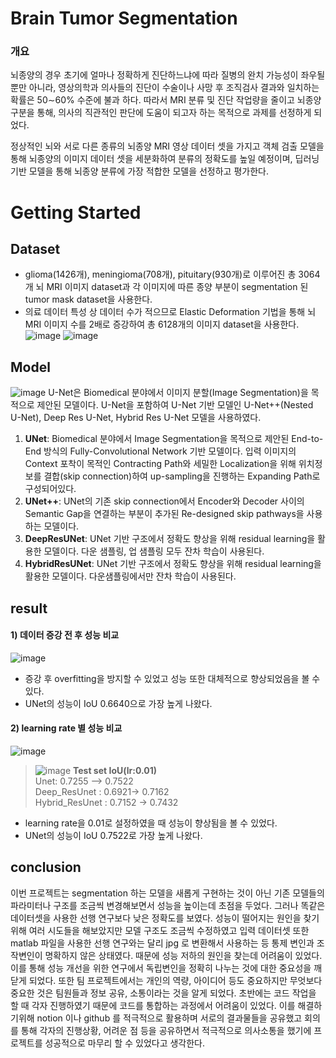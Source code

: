 # Brain Tumor Segmentation
### 개요
뇌종양의 경우 초기에 얼마나 정확하게 진단하느냐에 따라 질병의 완치 가능성이 좌우될 뿐만 아니라,         영상의학과 의사들의 진단이 수술이나 사망 후 조직검사 결과와 일치하는 확률은 50∼60% 수준에 불과         하다. 따라서 MRI 분류 및 진단 작업량을 줄이고 뇌종양 구분을 통해, 의사의 직관적인 판단에 도움이         되고자 하는 목적으로 과제를 선정하게 되었다.

정상적인 뇌와 서로 다른 종류의 뇌종양 MRI 영상 데이터 셋을 가지고 객체 검출 모델을 통해 뇌종양의 이미지 데이터 셋을 세분화하여 분류의 정확도를 높일 예정이며, 딥러닝 기반 모델을 통해 뇌종양 분류에 가장 적합한 모델을 선정하고 평가한다.

# Getting Started

## Dataset
- glioma(1426개), meningioma(708개), pituitary(930개)로 이루어진 총 3064개 뇌 MRI 이미지 dataset과 각 이미지에 따른 종양 부분이 segmentation 된 tumor mask dataset을 사용한다.
- 의료 데이터 특성 상 데이터 수가 적으므로 Elastic Deformation 기법을 통해 뇌 MRI 이미지 수를 2배로 증강하여 총 6128개의 이미지 dataset을 사용한다. 
![image](https://user-images.githubusercontent.com/61490878/175048927-ba25f2df-fbfa-4abe-bb51-02f3459b56e2.png)
![image](https://user-images.githubusercontent.com/61490878/175049650-0d57542a-84b3-46fe-ba0a-3f9baf17f381.png)


## Model
![image](https://user-images.githubusercontent.com/61490878/175050012-de253483-dfdb-4d82-8f8b-80f212762206.png)
U-Net은 Biomedical 분야에서 이미지 분할(Image Segmentation)을 목적으로 제안된 모델이다. U-Net을 포함하여 U-Net 기반 모델인 U-Net++(Nested U-Net), Deep Res U-Net, Hybrid Res U-Net 모델을 사용하였다.

1) **UNet**: Biomedical 분야에서 Image Segmentation을 목적으로 제안된 End-to-End 방식의 Fully-Convolutional Network 기반 모델이다. 입력 이미지의 Context 포착이 목적인 Contracting Path와 세밀한 Localization을 위해 위치정보를 결합(skip connection)하여 up-sampling을 진행하는 Expanding Path로 구성되어있다.
2) **UNet++**: UNet의 기존 skip connection에서 Encoder와 Decoder 사이의 Semantic Gap을 연결하는 부분이 추가된 Re-designed skip pathways을 사용하는 모델이다.
3) **DeepResUNet**: UNet 기반 구조에서 정확도 향상을 위해 residual learning을 활용한 모델이다. 다운 샘플링, 업 샘플링 모두 잔차 학습이 사용된다.
4) **HybridResUNet**: UNet 기반 구조에서 정확도 향상을 위해 residual learning을 활용한 모델이다. 다운샘플링에서만 잔차 학습이 사용된다.




## result
#### 1) 데이터 증강 전 후 성능 비교
![image](https://user-images.githubusercontent.com/61490878/175051057-0485bffd-eaf3-4962-94e6-84b782705bad.png)
- 증강 후 overfitting을 방지할 수 있었고 성능 또한 대체적으로 향상되었음을 볼 수 있다.
- UNet의 성능이 IoU 0.6640으로 가장 높게 나왔다.


#### 2) learning rate 별 성능 비교
![image](https://user-images.githubusercontent.com/61490878/175051175-4bcd7dca-9476-49f2-b435-c00dfd715891.png)


> ![image](https://user-images.githubusercontent.com/61490878/175052070-3903451a-60a2-4a83-88cf-36fcd29e1f67.png)  **Test set IoU(lr:0.01)**  
Unet: 0.7255 –> 0.7522  
Deep_ResUnet : 0.6921-> 0.7162  
Hybrid_ResUnet :  0.7152 -> 0.7432
- learning rate을 0.01로 설정하였을 때 성능이 향상됨을 볼 수 있었다.
- UNet의 성능이 IoU 0.7522로 가장 높게 나왔다.

## conclusion
 이번 프로젝트는 segmentation 하는 모델을 새롭게 구현하는 것이 아닌 기존 모델들의 파라미터나 구조를 조금씩 변경해보면서 성능을 높이는데 초점을 두었다. 그러나 똑같은 데이터셋을 사용한 선행 연구보다 낮은 정확도를 보였다. 성능이 떨어지는 원인을 찾기 위해 여러 시도들을 해보았지만 모델 구조도 조금씩 수정하였고 입력 데이터셋 또한 matlab 파일을 사용한 선행 연구와는 달리 jpg 로 변환해서 사용하는 등 통제 변인과 조작변인이 명확하지 않은 상태였다. 때문에 성능 저하의 원인을 찾는데 어려움이 있었다. 이를 통해 성능 개선을 위한 연구에서 독립변인을 정확히 나누는 것에 대한 중요성을 깨닫게 되었다.
또한 팀 프로젝트에서는 개인의 역량, 아이디어 등도 중요하지만 무엇보다 중요한 것은 팀원들과 정보 공유, 소통이라는 것을 알게 되었다. 초반에는 코드 작업을 할 때 각자 진행하였기 때문에 코드를 통합하는 과정에서 어려움이 있었다. 이를 해결하기위해 notion 이나 github 를 적극적으로 활용하며 서로의 결과물들을 공유했고 회의를 통해 각자의 진행상황, 어려운 점 등을 공유하면서 적극적으로 의사소통을 했기에 프로젝트를 성공적으로 마무리 할 수 있었다고 생각한다.
